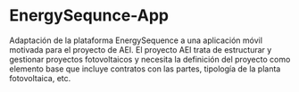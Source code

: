 # EnergySequnce-App
Adaptación de la plataforma EnergySequence a una aplicación móvil motivada para el proyecto de AEI.  El proyecto AEI trata de estructurar y gestionar proyectos fotovoltaicos y necesita la definición del proyecto como elemento base que incluye contratos con las partes, tipología de la planta fotovoltaica, etc.
